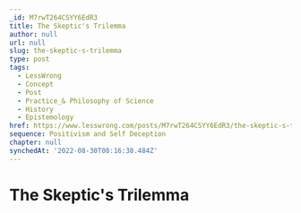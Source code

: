 ```yaml
---
_id: M7rwT264CSYY6EdR3
title: The Skeptic's Trilemma
author: null
url: null
slug: the-skeptic-s-trilemma
type: post
tags:
  - LessWrong
  - Concept
  - Post
  - Practice_& Philosophy of Science
  - History
  - Epistemology
href: https://www.lesswrong.com/posts/M7rwT264CSYY6EdR3/the-skeptic-s-trilemma
sequence: Positivism and Self Deception
chapter: null
synchedAt: '2022-08-30T08:16:38.484Z'
---
```

# The Skeptic's Trilemma

